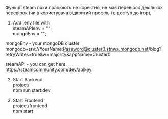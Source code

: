 Функції steam поки працюють не коректно, не має перевірок декількох перевірок (чи в користувача відкритий профіль і є доступ до ігор), 

1. Add .env file with<br />
steamAPIenv = "";<br />
mongoEnv = "";<br />

mongoEnv - your mongoDB cluster <br />
mongodb+srv://YourName:Password@cluster0.stnwa.mongodb.net/blog?retryWrites=true&w=majority&appName=Cluster0

steamAPI - you can get here <br />
https://steamcommunity.com/dev/apikey

2. Start Backend<br />
project/<br />
npm run start:dev

3. Start Frontend<br />
project/frontend<br />
npm start

